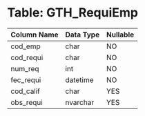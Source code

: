 # Table: GTH_RequiEmp

| Column Name | Data Type | Nullable |
|-------------|-----------|----------|
| cod_emp | char | NO |
| cod_requi | char | NO |
| num_req | int | NO |
| fec_requi | datetime | NO |
| cod_calif | char | YES |
| obs_requi | nvarchar | YES |
